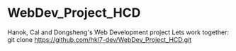 # WebDev_Project_HCD
Hanok, Cal and Dongsheng's Web Development project
Lets work together: git clone https://github.com/hkl7-dev/WebDev_Project_HCD.git
